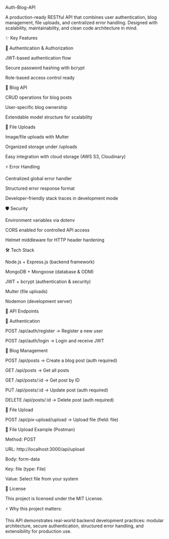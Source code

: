 Auth-Blog-API

A production-ready RESTful API that combines user authentication, blog management, file uploads, and centralized error handling.
Designed with scalability, maintainability, and clean code architecture in mind.




✨ Key Features

🔐 Authentication & Authorization

JWT-based authentication flow

Secure password hashing with bcrypt

Role-based access control ready




📝 Blog API

CRUD operations for blog posts

User-specific blog ownership

Extendable model structure for scalability




📂 File Uploads

Image/file uploads with Multer

Organized storage under /uploads

Easy integration with cloud storage (AWS S3, Cloudinary)




⚡ Error Handling

Centralized global error handler

Structured error response format

Developer-friendly stack traces in development mode




🛡 Security

Environment variables via dotenv

CORS enabled for controlled API access

Helmet middleware for HTTP header hardening




🛠 Tech Stack

Node.js + Express.js (backend framework)

MongoDB + Mongoose (database & ODM)

JWT + bcrypt (authentication & security)

Multer (file uploads)

Nodemon (development server)



📌 API Endpoints


🔑 Authentication

POST /api/auth/register → Register a new user

POST /api/auth/login → Login and receive JWT




📝 Blog Management

POST /api/posts → Create a blog post (auth required)

GET /api/posts → Get all posts

GET /api/posts/:id → Get post by ID

PUT /api/posts/:id → Update post (auth required)

DELETE /api/posts/:id → Delete post (auth required)




📂 File Upload

POST /api/pix-upload/upload → Upload file (field: file)

📸 File Upload Example (Postman)

Method: POST

URL: http://localhost:3000/api/upload

Body: form-data

Key: file (type: File)

Value: Select file from your system



📜 License

This project is licensed under the MIT License.

⚡ Why this project matters:

This API demonstrates real-world backend development practices: modular architecture, secure authentication, structured error handling, and extensibility for production use.